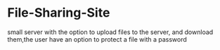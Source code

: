 # File-Sharing-Site
small server with the option to upload files to the server, and download them,the user have an option to protect a file with a password
